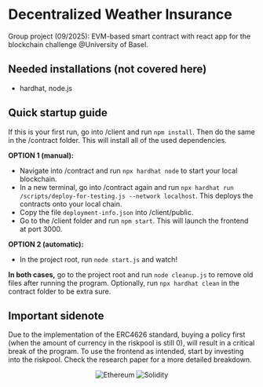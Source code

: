 # Decentralized Weather Insurance

Group project (09/2025): EVM-based smart contract with react app for the blockchain challenge @University of Basel.

## Needed installations (not covered here)

- hardhat, node.js

## Quick startup guide

If this is your first run, go into /client and run `npm install`. Then do the same in the /contract folder. This will install all of the used dependencies.

**OPTION 1 (manual):**  
  - Navigate into /contract and run `npx hardhat node` to start your local blockchain.
  - In a new terminal, go into /contract again and run `npx hardhat run /scripts/deploy-for-testing.js --network localhost`. This deploys the contracts onto your local chain.
  - Copy the file `deployment-info.json` into /client/public.
  - Go to the /client folder and run `npm start`. This will launch the frontend at port 3000.

**OPTION 2 (automatic):**  
  - In the project root, run `node start.js` and watch!  

**In both cases,** go to the project root and run `node cleanup.js` to remove old files after running the program. Optionally, run `npx hardhat clean` in the contract folder to be extra sure.

## Important sidenote

Due to the implementation of the ERC4626 standard, buying a policy first (when the amount of currency in the riskpool is still 0),
will result in a critical break of the program. To use the frontend as intended, start by investing into 
the riskpool. Check the research paper for a more detailed breakdown.

<div style="text-align: center;">

![Ethereum](https://img.shields.io/badge/Ethereum-ETH-3C3C3D?logo=ethereum&logoColor=white)
![Solidity](https://img.shields.io/badge/Solidity-363636?logo=solidity&logoColor=white)

</div>
